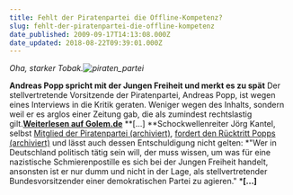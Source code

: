 ```yaml
---
title: Fehlt der Piratenpartei die Offline-Kompetenz?
slug: fehlt-der-piratenpartei-die-offline-kompetenz
date_published: 2009-09-17T14:13:08.000Z
date_updated: 2018-08-22T09:39:01.000Z
---
```


*Oha, starker Tobak.![piraten_partei](//picdump.thafaker.de/2009/09/piraten_partei.png)*

**Andreas Popp spricht mit der Jungen Freiheit und merkt es zu spät**
Der stellvertretende Vorsitzende der Piratenpartei, Andreas Popp, ist wegen eines Interviews in die Kritik geraten. Weniger wegen des Inhalts, sondern weil er es arglos einer Zeitung gab, die als zumindest rechtslastig gilt.[**Weiterlesen auf Golem.de**](http://www.golem.de/0909/69887.html)
**[...] **Schockwellenreiter Jörg Kantel, selbst [Mitglied der Piratenpartei (archiviert)](http://web.archive.org/web/20090827045556/http://www.schockwellenreiter.de:80/blog/2009/06/19/willkommen-in-der-bananenrepublik/), [fordert den Rücktritt Popps (archiviert)](http://web.archive.org/web/20090916175925/http://www.schockwellenreiter.de:80/blog/2009/09/15/wenn-dummheit-weh-tate/) und lässt auch dessen Entschuldigung nicht gelten: *"Wer in Deutschland politisch tätig sein will, der muss wissen, um was für eine nazistische Schmierenpostille es sich bei der Jungen Freiheit handelt, ansonsten ist er nur dumm und nicht in der Lage, als stellvertretender Bundesvorsitzender einer demokratischen Partei zu agieren." ***[...]**
